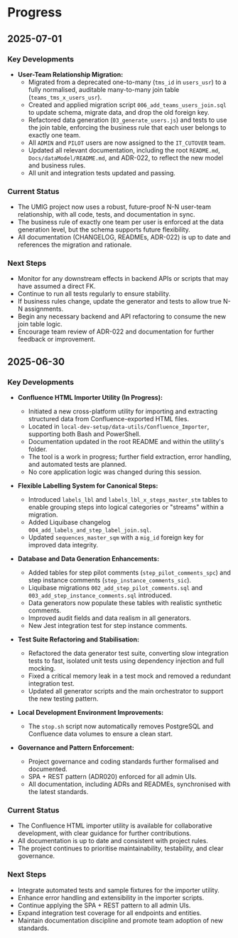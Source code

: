 # Progress

## 2025-07-01

### Key Developments

- **User-Team Relationship Migration:**
  - Migrated from a deprecated one-to-many (`tms_id` in `users_usr`) to a fully normalised, auditable many-to-many join table (`teams_tms_x_users_usr`).
  - Created and applied migration script `006_add_teams_users_join.sql` to update schema, migrate data, and drop the old foreign key.
  - Refactored data generation (`03_generate_users.js`) and tests to use the join table, enforcing the business rule that each user belongs to exactly one team.
  - All `ADMIN` and `PILOT` users are now assigned to the `IT_CUTOVER` team.
  - Updated all relevant documentation, including the root `README.md`, `Docs/dataModel/README.md`, and ADR-022, to reflect the new model and business rules.
  - All unit and integration tests updated and passing.

### Current Status

- The UMIG project now uses a robust, future-proof N-N user-team relationship, with all code, tests, and documentation in sync.
- The business rule of exactly one team per user is enforced at the data generation level, but the schema supports future flexibility.
- All documentation (CHANGELOG, READMEs, ADR-022) is up to date and references the migration and rationale.

### Next Steps

- Monitor for any downstream effects in backend APIs or scripts that may have assumed a direct FK.
- Continue to run all tests regularly to ensure stability.
- If business rules change, update the generator and tests to allow true N-N assignments.
- Begin any necessary backend and API refactoring to consume the new join table logic.
- Encourage team review of ADR-022 and documentation for further feedback or improvement.

## 2025-06-30

### Key Developments

- **Confluence HTML Importer Utility (In Progress):**
  - Initiated a new cross-platform utility for importing and extracting structured data from Confluence-exported HTML files.
  - Located in `local-dev-setup/data-utils/Confluence_Importer`, supporting both Bash and PowerShell.
  - Documentation updated in the root README and within the utility's folder.
  - The tool is a work in progress; further field extraction, error handling, and automated tests are planned.
  - No core application logic was changed during this session.

- **Flexible Labelling System for Canonical Steps:**
  - Introduced `labels_lbl` and `labels_lbl_x_steps_master_stm` tables to enable grouping steps into logical categories or "streams" within a migration.
  - Added Liquibase changelog `004_add_labels_and_step_label_join.sql`.
  - Updated `sequences_master_sqm` with a `mig_id` foreign key for improved data integrity.

- **Database and Data Generation Enhancements:**
  - Added tables for step pilot comments (`step_pilot_comments_spc`) and step instance comments (`step_instance_comments_sic`).
  - Liquibase migrations `002_add_step_pilot_comments.sql` and `003_add_step_instance_comments.sql` introduced.
  - Data generators now populate these tables with realistic synthetic comments.
  - Improved audit fields and data realism in all generators.
  - New Jest integration test for step instance comments.

- **Test Suite Refactoring and Stabilisation:**
  - Refactored the data generator test suite, converting slow integration tests to fast, isolated unit tests using dependency injection and full mocking.
  - Fixed a critical memory leak in a test mock and removed a redundant integration test.
  - Updated all generator scripts and the main orchestrator to support the new testing pattern.

- **Local Development Environment Improvements:**
  - The `stop.sh` script now automatically removes PostgreSQL and Confluence data volumes to ensure a clean start.

- **Governance and Pattern Enforcement:**
  - Project governance and coding standards further formalised and documented.
  - SPA + REST pattern (ADR020) enforced for all admin UIs.
  - All documentation, including ADRs and READMEs, synchronised with the latest standards.

### Current Status

- The Confluence HTML importer utility is available for collaborative development, with clear guidance for further contributions.
- All documentation is up to date and consistent with project rules.
- The project continues to prioritise maintainability, testability, and clear governance.

### Next Steps

- Integrate automated tests and sample fixtures for the importer utility.
- Enhance error handling and extensibility in the importer scripts.
- Continue applying the SPA + REST pattern to all admin UIs.
- Expand integration test coverage for all endpoints and entities.
- Maintain documentation discipline and promote team adoption of new standards.
